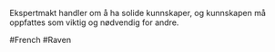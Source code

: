 Ekspertmakt handler om å ha solide kunnskaper, og kunnskapen må oppfattes som viktig og nødvendig for andre.

#French #Raven